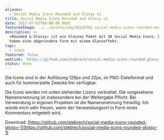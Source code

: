 ```yaml
---
aliases:
  - Social Media Icons Rounded and Glossy v1
title: Social Media Icons Rounded and Glossy v1
date: 2012-07-02T00:00:00.000Z
featuredImage: ../../assets/img/20120702_social-media-icons-rounded-and-glossy-v1.jpg
description: >-
  «Rounded & Glossy» ist ein kleines Paket mit 30 Social Media Icons. Die Icons
  haben eine abgerundete Form mit einem Glanzeffekt.
tags:
  - icons
featured: false
weblink: 'https://github.com/stebrech/social-media-icons-rounded-glossy-1'
status: done
---
```

Die Icons sind in der Auflösung 128px und 32px, im PNG-Dateiformat und auch für kommerzielle Zwecke frei verfügbar.

Die Icons werden mit unten stehender Lizenz verbreitet. Die vorgesehene Namensnennung ist insbesondere bei der Weitergabe Pflicht. Bei Verwendung in eigenen Projekten ist die Namensnennung freiwillig. Ich würde mich sehr freuen, wenn der Verwendungsort in Form eines Kommentars mitgeteilt wird.

Download: [https://github.com/stebrech/social-media-icons-rounded-glossy-1](https://github.com/stebrech/social-media-icons-rounded-glossy-1)
